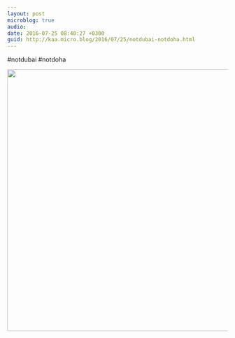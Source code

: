 ```yaml
---
layout: post
microblog: true
audio: 
date: 2016-07-25 08:40:27 +0300
guid: http://kaa.micro.blog/2016/07/25/notdubai-notdoha.html
---
```

#notdubai #notdoha

<img src="https://micro.kaa.bz/uploads/2018/b28bf49fe1.jpg" width="600" height="600" />
